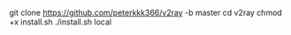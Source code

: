 git clone https://github.com/peterkkk366/v2ray -b master
cd v2ray
chmod +x install.sh
./install.sh local
